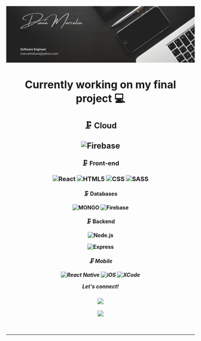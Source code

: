  <img src="Github.png">

<h1 align= "center">Currently working on my final project 💻</h1>

<h2 align= "center"> 
🗜 Cloud

![Firebase](http://img.shields.io/badge/-Firebase-333333?style=flat&logo=firebase)

</h2>
<h3 align= "center">
🗜 Front-end

![React](https://img.shields.io/badge/-React-333333?style=flat&logo=React&logoColor=61DAFB)
![HTML5](https://img.shields.io/badge/-HTML5-333333?style=flat&logo=html5)
![CSS](https://img.shields.io/badge/-CSS3-333333?style=flat&logo=css3)
![SASS](https://img.shields.io/badge/-SASS-333333?style=flat&logo=sass)

</h3>

<h4 align= "center">

🗜 Databases

![MONGO](https://img.shields.io/badge/-MONGODB-333333?style=flat&logo=mongodb)
 ![Firebase](http://img.shields.io/badge/-Firebase-333333?style=flat&logo=firebase)

</h4>

<h4 align= "center">
 🗜 Backend

![Node.js](https://img.shields.io/badge/-Node.js-333333?style=flat&logo=node.js&logoColor=339933)

![Express](http://img.shields.io/badge/-Expressjs-333333?style=flat&logo=javascript)

</h4>

<h5 align= "center">
 🗜 Mobile

![React Native](https://img.shields.io/badge/-ReactNative-333333?style=flat&logo=React&logoColor=61DAFB)
![iOS](http://img.shields.io/badge/-iOS-333333?style=flat&logo=apple)
![XCode](https://img.shields.io/badge/-XCode-333333?style=flat&logo=XCode&logoColor=1575F9)

Let's connect!

</h5>

[<p align="center"><img height="30" src = "https://img.shields.io/badge/gmail-c14438?&style=flat&logo=gmail&logoColor=white"></p>][email]
[<p align="center"><img height="30" src="https://img.shields.io/badge/linkedin-blue.svg?&style=flat&logo=linkedin&logoColor=white" /></p>][linkedin]

<br />
<hr />

[email]: mailto:marcelindiana@yahoo.com/
[linkedin]: https://www.linkedin.com/in/diana-marcelin95

</p>
